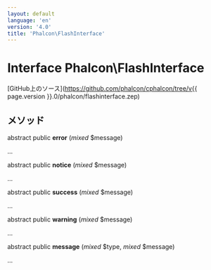 ```yaml
---
layout: default
language: 'en'
version: '4.0'
title: 'Phalcon\FlashInterface'
---
```


# Interface **Phalcon\FlashInterface**

[GitHub上のソース](https://github.com/phalcon/cphalcon/tree/v{{ page.version }}.0/phalcon/flashinterface.zep)

## メソッド

abstract public **error** (*mixed* $message)

...

abstract public **notice** (*mixed* $message)

...

abstract public **success** (*mixed* $message)

...

abstract public **warning** (*mixed* $message)

...

abstract public **message** (*mixed* $type, *mixed* $message)

...